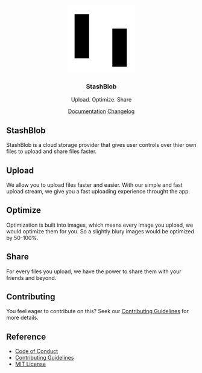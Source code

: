 <div align="center">

![StashBlob mini logo](public/apple-touch-icon.png)

### StashBlob

Upload. Optimize. Share


[Documentation](https://post-io.gitbook.io/stashblob-docs) [Changelog](https://stashblobweb.vercel.app/changelog)

</div>

## StashBlob

StashBlob is a cloud storage provider that gives user controls over thier own files to upload and share files faster.

## Upload

We allow you to upload files faster and easier. With our simple and fast upload stream, we give you a fast uploading experience throught the app.

## Optimize

Optimization is built into images, which means every image you upload, we would optimize them for you. So a slightly blury images would be optimized by 50-100%.

## Share

For every files you upload, we have the power to share them with your friends and beyond.

## Contributing

You feel eager to contribute on this? Seek our [Contributing Guidelines](/CONTRIBUTING.md) for more details.


## Reference

- [Code of Conduct](/CODE_OF_CONDUCT.md)
- [Contributing Guidelines](/CONTRIBUTING.md)
- [MIT License](/LICENSE)